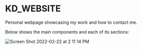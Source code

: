 # KD_WEBSITE

Personal webpage showcasing my work and how to contact me.

Below shows the main components and each of its sections:

![Screen Shot 2022-02-22 at 2 11 14 PM](https://user-images.githubusercontent.com/89321676/155220409-99bf8c61-7a42-4c5a-9dbb-90b63be0a480.png)
